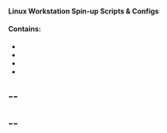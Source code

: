 #### Linux Workstation Spin-up Scripts & Configs

#### Contains:


-
-
-
-


--
--
--
--


##
##
##
##
